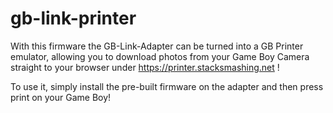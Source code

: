# gb-link-printer

With this firmware the GB-Link-Adapter can be turned into a GB Printer emulator, allowing you to download photos from your Game Boy Camera straight to your browser under https://printer.stacksmashing.net !

To use it, simply install the pre-built firmware on the adapter and then press print on your Game Boy!
